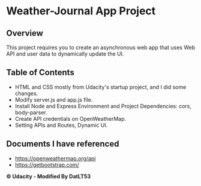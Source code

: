 # Weather-Journal App Project

## Overview
This project requires you to create an asynchronous web app that uses Web API and user data to dynamically update the UI. 

## Table of Contents
* HTML and CSS mostly from Udacity's startup project, and I did some changes.
* Modify server.js and app.js file.
* Install Node and Express Environment and Project Dependencies: cors, body-parser.
* Create API credentials on OpenWeatherMap.
* Setting APIs and Routes, Dynamic UI.

## Documents I have referenced

* https://openweathermap.org/api
* https://getbootstrap.com/

**© Udacity - Modified By DatLT53**
